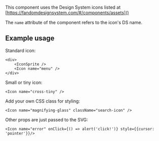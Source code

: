 This component uses the Design System icons listed at [https://fandomdesignsystem.com/#/components/assets]()

The `name` attribute of the component refers to the icon's DS name.

## Example usage

Standard icon:

```
<div>
	<IconSprite />
	<Icon name="menu" />
</div>
```

Small or tiny icon:

```
<Icon name="cross-tiny" />
```

Add your own CSS class for styling:

```
<Icon name="magnifying-glass" className="search-icon" />
```

Other props are just passed to the SVG:

```
<Icon name="error" onClick={() => alert('click!')} style={{cursor: 'pointer'}}/>
```
